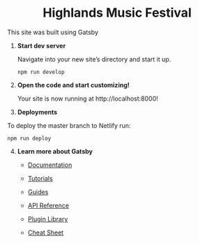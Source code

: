 <h1 align="center">
 Highlands Music Festival
</h1>

This site was built using Gatsby

1.  **Start dev server**

    Navigate into your new site’s directory and start it up.

    ```
    npm run develop
    ```

2.  **Open the code and start customizing!**

    Your site is now running at http://localhost:8000!

3.  **Deployments**

To deploy the master branch to Netlify run:

```
npm run deploy
```

4.  **Learn more about Gatsby**

    - [Documentation](https://www.gatsbyjs.com/docs/?utm_source=starter&utm_medium=readme&utm_campaign=minimal-starter)

    - [Tutorials](https://www.gatsbyjs.com/tutorial/?utm_source=starter&utm_medium=readme&utm_campaign=minimal-starter)

    - [Guides](https://www.gatsbyjs.com/tutorial/?utm_source=starter&utm_medium=readme&utm_campaign=minimal-starter)

    - [API Reference](https://www.gatsbyjs.com/docs/api-reference/?utm_source=starter&utm_medium=readme&utm_campaign=minimal-starter)

    - [Plugin Library](https://www.gatsbyjs.com/plugins?utm_source=starter&utm_medium=readme&utm_campaign=minimal-starter)

    - [Cheat Sheet](https://www.gatsbyjs.com/docs/cheat-sheet/?utm_source=starter&utm_medium=readme&utm_campaign=minimal-starter)
